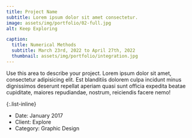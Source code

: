 ```yaml
---
title: Project Name
subtitle: Lorem ipsum dolor sit amet consectetur.
image: assets/img/portfolio/02-full.jpg
alt: Keep Exploring

caption:
  title: Numerical Methods
  subtitle: March 23rd, 2022 to April 27th, 2022
  thumbnail: assets/img/portfolio/integration.jpg
---
```

Use this area to describe your project. Lorem ipsum dolor sit amet, consectetur adipisicing elit. Est blanditiis dolorem culpa incidunt minus dignissimos deserunt repellat aperiam quasi sunt officia expedita beatae cupiditate, maiores repudiandae, nostrum, reiciendis facere nemo!

{:.list-inline}
- Date: January 2017
- Client: Explore
- Category: Graphic Design

